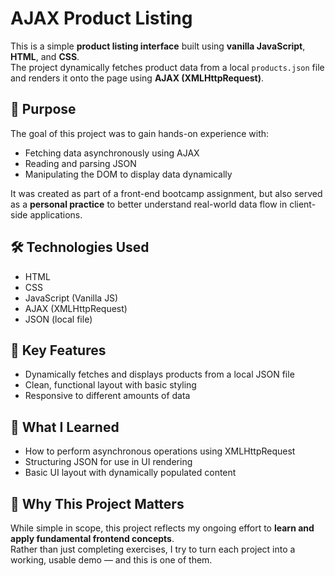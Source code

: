 # AJAX Product Listing

This is a simple **product listing interface** built using **vanilla JavaScript**, **HTML**, and **CSS**.  
The project dynamically fetches product data from a local `products.json` file and renders it onto the page using **AJAX (XMLHttpRequest)**.

## 🎯 Purpose

The goal of this project was to gain hands-on experience with:
- Fetching data asynchronously using AJAX
- Reading and parsing JSON
- Manipulating the DOM to display data dynamically

It was created as part of a front-end bootcamp assignment, but also served as a **personal practice** to better understand real-world data flow in client-side applications.

## 🛠️ Technologies Used

- HTML  
- CSS  
- JavaScript (Vanilla JS)  
- AJAX (XMLHttpRequest)  
- JSON (local file)

## 🧩 Key Features

- Dynamically fetches and displays products from a local JSON file  
- Clean, functional layout with basic styling  
- Responsive to different amounts of data

## 🧠 What I Learned

- How to perform asynchronous operations using XMLHttpRequest  
- Structuring JSON for use in UI rendering  
- Basic UI layout with dynamically populated content

## 👀 Why This Project Matters

While simple in scope, this project reflects my ongoing effort to **learn and apply fundamental frontend concepts**.  
Rather than just completing exercises, I try to turn each project into a working, usable demo — and this is one of them.

